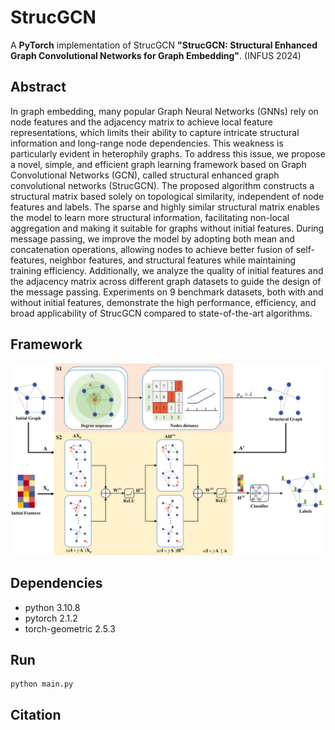# StrucGCN

A **PyTorch** implementation of StrucGCN **"StrucGCN: Structural Enhanced Graph Convolutional Networks for Graph Embedding"**. (INFUS 2024)

## Abstract

In graph embedding, many popular Graph Neural Networks (GNNs) rely on node features and the adjacency matrix to achieve local feature representations, which limits their ability to capture intricate structural information and long-range node dependencies. This weakness is particularly evident in heterophily graphs. To address this issue, we propose a novel, simple, and efficient graph learning framework based on Graph Convolutional Networks (GCN), called structural enhanced graph convolutional networks (StrucGCN). The proposed algorithm constructs a structural matrix based solely on topological similarity, independent of node features and labels. The sparse and highly similar structural matrix enables the model to learn more structural information, facilitating non-local aggregation and making it suitable for graphs without initial features. During message passing, we improve the model by adopting both mean and concatenation operations, allowing nodes to achieve better fusion of self-features, neighbor features, and structural features while maintaining training efficiency. Additionally, we analyze the quality of initial features and the adjacency matrix across different graph datasets to guide the design of the message passing. Experiments on 9 benchmark datasets, both with and without initial features, demonstrate the high performance, efficiency, and broad applicability of StrucGCN compared to state-of-the-art algorithms.

## Framework

![Framework](framework.jpg)

## Dependencies

- python 3.10.8
- pytorch 2.1.2
- torch-geometric 2.5.3

## Run

```
python main.py
```

## Citation

```

```
